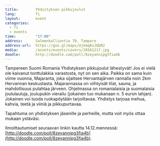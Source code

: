 ```yaml
---
title:        Yhdistyksen pikkujoulut
lang:         fi
layout:       event
categories:
  - fi
  - events
time:         "17:00"
address:      Salmenkalliontie 70, Tampere
address-url:  https://goo.gl/maps/UjkmqKsJQbR2
media:        /assets/events/covers/20161217.jpg
doodle:       http://doodle.com/poll/8zeyannipg3fia4b
---
```


Tampereen Suomi Romania Yhdistyksen pikkujoulut lähestyvät! Jos ei vielä ole kaivanut tonttulakkia varastosta, nyt on sen aika. Paikka on sama kuin viime vuonna, Majaranta, joka sijaitsee Hervantajärven rannalla noin 2km Hervannan keskustasta. Majarannassa on viihtyisät tilat, sauna, ja mahdollisuus pulahtaa järveen. Ohjelmassa on romanialaisia ja suomalaisia joululauluja, joulupukin vierailu (jokainen tuo mukanaan n. 5 euron lahjan). Jokainen voi tuoda ruokapöytään tarjoiltavaa. Yhdistys tarjoaa mehua, kahvia, teetä ja viiniä ja pikkupurtavaa.

Tapahtuma on yhdistyksen jäsenille ja perheille, mutta voit myös ottaa mukaan ystäväsi. 

Ilmoittautumiset seuraavan linkin kautta 14.12.mennessä: [http://doodle.com/poll/8zeyannipg3fia4b](http://doodle.com/poll/8zeyannipg3fia4b).